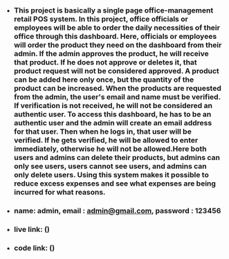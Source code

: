 * ### This project is basically a single page office-management retail POS system. In this project, office officials or employees will be able to order the daily necessities of their office through this dashboard. Here, officials or employees will order the product they need on the dashboard from their admin. If the admin approves the product, he will receive that product. If he does not approve or deletes it, that product request will not be considered approved. A product can be added here only once, but the quantity of the product can be increased. When the products are requested from the admin, the user's email and name must be verified. If verification is not received, he will not be considered an authentic user. To access this dashboard, he has to be an authentic user and the admin will create an email address for that user. Then when he logs in, that user will be verified. If he gets verified, he will be allowed to enter immediately, otherwise he will not be allowed.Here both users and admins can delete their products, but admins can only see users, users cannot see users, and admins can only delete users. Using this system makes it possible to reduce excess expenses and see what expenses are being incurred for what reasons.

* ### name: admin, email : admin@gmail.com, password : 123456

* ### live link: ()
* ### code link: ()